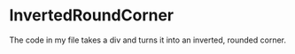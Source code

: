 # InvertedRoundCorner
The code in my file takes a div and turns it into an inverted, rounded corner.
